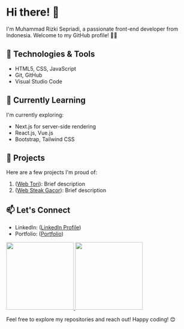 # Hi there! 👋

I'm Muhammad Rizki Sepriadi, a passionate front-end developer from Indonesia. Welcome to my GitHub profile! 👨‍💻

## 🔧 Technologies & Tools

- HTML5, CSS, JavaScript
- Git, GitHub
- Visual Studio Code

## 🌱 Currently Learning

I'm currently exploring:

- Next.js for server-side rendering
- React.js, Vue.js
- Bootstrap, Tailwind CSS

## 🚀 Projects

Here are a few projects I'm proud of:

1. ([Web Tori](https://github.com/rizkisepriadi/akira-toriyama-portfolio-web)): Brief description
2. ([Web Steak Gacor](https://github.com/rizkisepriadi/SteakGacor)): Brief description

## 📫 Let's Connect

- LinkedIn: ([LinkedIn Profile](https://linkedin.com/in/rizkisepriadi-057b8a233))
- Portfolio: ([Portfolio](https://kisep.me/))

<p align="left">
<a href="https://github.com/rizkisepriadi">
  <img height="180em" src="https://github-readme-stats-eight-theta.vercel.app/api?username=rizkisepriadi&show_icons=true&theme=algolia&include_all_commits=true&count_private=true"/>
  <img height="180em" src="https://github-readme-stats-eight-theta.vercel.app/api/top-langs/?username=rizkisepriadi&layout=compact&layout=compact&theme=algolia"/>
</a>
</p>
Feel free to explore my repositories and reach out! Happy coding! 😊
